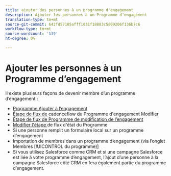 ```yaml
---
title: ajouter des personnes à un programme d'engagement
description: Ajouter les personnes à un Programme d’engagement
translation-type: tm+mt
source-git-commit: 642fd57105afff1031f18883c5809206f136b7c6
workflow-type: tm+mt
source-wordcount: '139'
ht-degree: 0%

---
```



# Ajouter les personnes à un Programme d’engagement

Il existe plusieurs façons de devenir membre d’un programme d’engagement :

* [Programme Ajouter à l’engagement](https://docs.marketo.com/display/DOCS/Add+to+Engagement+Program)
* [Étape de flux de ](https://docs.marketo.com/display/DOCS/Change+Engagement+Program+Cadence) cadenceflow du Programme d&#39;engagement Modifier
* [Étape de flux de Programme de modification de l’engagement ](https://docs.marketo.com/display/DOCS/Change+Engagement+Program+Stream) 
* [Modifier l&#39;étape ](https://docs.marketo.com/display/DOCS/Change+Program+Status) de flux d&#39;état du Programme
* Si une personne remplit un formulaire local sur un programme d’engagement
* Importation de membres dans un programme d’engagement (via l’onglet Membres [!UICONTROL  du programme)]
* Si vous utilisez Salesforce comme CRM et si une campagne Salesforce est liée à votre programme d’engagement, l’ajout d’une personne à la campagne Salesforce côté CRM en fera également partie du programme d’engagement.
